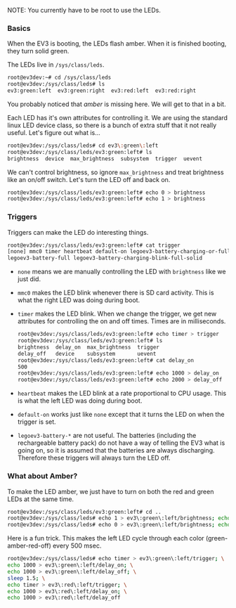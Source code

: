 NOTE: You currently have to be root to use the LEDs.

### Basics
When the EV3 is booting, the LEDs flash amber. When it is finished booting, they turn solid green.

The LEDs live in ```/sys/class/leds```.

```sh
root@ev3dev:~# cd /sys/class/leds
root@ev3dev:/sys/class/leds# ls
ev3:green:left  ev3:green:right  ev3:red:left  ev3:red:right
```

You probably noticed that _amber_ is missing here. We will get to that in a bit.

Each LED has it's own attributes for controlling it. We are using the standard linux LED device class, so there is a bunch of extra stuff that it not really useful. Let's figure out what is...

```sh
root@ev3dev:/sys/class/leds# cd ev3\:green\:left
root@ev3dev:/sys/class/leds/ev3:green:left# ls
brightness  device  max_brightness  subsystem  trigger  uevent
```

We can't control brightness, so ignore ```max_brightness``` and treat brightness like an on/off switch. Let's turn the LED off and back on.

```sh
root@ev3dev:/sys/class/leds/ev3:green:left# echo 0 > brightness
root@ev3dev:/sys/class/leds/ev3:green:left# echo 1 > brightness
```

### Triggers
Triggers can make the LED do interesting things.

```sh
root@ev3dev:/sys/class/leds/ev3:green:left# cat trigger
[none] mmc0 timer heartbeat default-on legoev3-battery-charging-or-full legoev3-battery-charging
legoev3-battery-full legoev3-battery-charging-blink-full-solid
```

- ```none``` means we are manually controlling the LED with ```brightness``` like we just did.
- ```mmc0``` makes the LED blink whenever there is SD card activity. This is what the right LED was doing during boot.
- ```timer``` makes the LED blink. When we change the trigger, we get new attributes for controlling the on and off times. Times are in milliseconds.

    ```sh
    root@ev3dev:/sys/class/leds/ev3:green:left# echo timer > trigger
    root@ev3dev:/sys/class/leds/ev3:green:left# ls
    brightness  delay_on  max_brightness  trigger
    delay_off   device    subsystem       uevent
    root@ev3dev:/sys/class/leds/ev3:green:left# cat delay_on
    500
    root@ev3dev:/sys/class/leds/ev3:green:left# echo 1000 > delay_on
    root@ev3dev:/sys/class/leds/ev3:green:left# echo 2000 > delay_off
    ```

- ```heartbeat``` makes the LED blink at a rate proportional to CPU usage. This is what the left LED was doing during boot.
- ```default-on``` works just like ```none``` except that it turns the LED on when the trigger is set.
- ```legoev3-battery-*``` are not useful. The batteries (including the rechargeable battery pack) do not have a way of telling the EV3 what is going on, so it is assumed that the batteries are always discharging. Therefore these triggers will always turn the LED off.

### What about Amber?
To make the LED amber, we just have to turn on both the red and green LEDs at the same time.

```sh
root@ev3dev:/sys/class/leds/ev3:green:left# cd ..
root@ev3dev:/sys/class/leds# echo 1 > ev3\:green\:left/brightness; echo 1 > ev3\:red\:left/brightness
root@ev3dev:/sys/class/leds# echo 0 > ev3\:green\:left/brightness; echo 0 > ev3\:red\:left/brightness
```

Here is a fun trick. This makes the left LED cycle through each color (green-amber-red-off) every 500 msec.

```sh
root@ev3dev:/sys/class/leds# echo timer > ev3\:green\:left/trigger; \
echo 1000 > ev3\:green\:left/delay_on; \
echo 1000 > ev3\:green\:left/delay_off; \
sleep 1.5; \
echo timer > ev3\:red\:left/trigger; \
echo 1000 > ev3\:red\:left/delay_on; \
echo 1000 > ev3\:red\:left/delay_off
```
